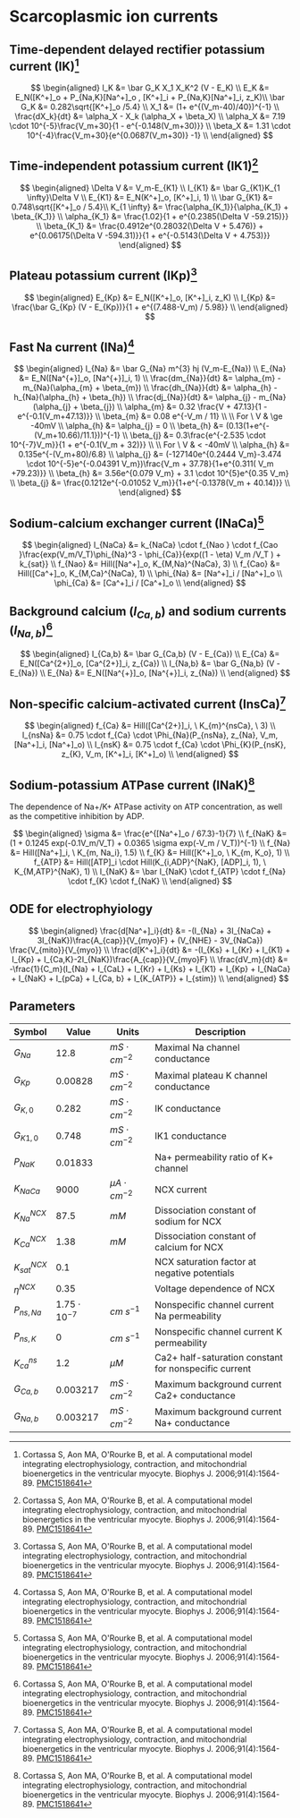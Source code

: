 # Scarcoplasmic ion currents

## Time-dependent delayed rectifier potassium current (IK)[^Cortassa2006]

$$
\begin{aligned}
I_K &= \bar G_K X_1 X_K^2 (V - E_K) \\
E_K &= E_N([K^+]_o + P_{Na,K}[Na^+]_o , [K^+]_i + P_{Na,K}[Na^+]_i, z_K)\\
\bar G_K &= 0.282\sqrt{[K^+]_o /5.4} \\
X_1 &= (1+ e^{(V_m-40)/40})^{-1} \\
\frac{dX_k}{dt} &= \alpha_X - X_k (\alpha_X + \beta_X) \\
\alpha_X &= 7.19 \cdot 10^{-5}\frac{V_m+30}{1 - e^{-0.148(V_m+30)}} \\
\beta_X &= 1.31 \cdot 10^{-4}\frac{V_m+30}{e^{0.0687(V_m+30)} -1} \\
\end{aligned}
$$

## Time-independent potassium current (IK1)[^Cortassa2006]

$$
\begin{aligned}
\Delta V &= V_m-E_{K1} \\
I_{K1} &= \bar G_{K1}K_{1 \infty}\Delta V \\
E_{K1} &= E_N(K^+]_o, [K^+]_i, 1)  \\
\bar G_{K1} &= 0.748\sqrt{[K^+]_o / 5.4}\\
K_{1 \infty} &= \frac{\alpha_{K_1}}{\alpha_{K_1} + \beta_{K_1}} \\
\alpha_{K_1} &= \frac{1.02}{1 + e^{0.2385(\Delta V -59.215)}} \\
\beta_{K_1} &= \frac{0.4912e^{0.28032(\Delta V + 5.476)} + e^{0.06175(\Delta V -594.31)}}{1 + e^{-0.5143(\Delta V + 4.753)}}
\end{aligned}
$$

## Plateau potassium current (IKp)[^Cortassa2006]

$$
\begin{aligned}
E_{Kp} &= E_N([K^+]_o, [K^+]_i, z_K) \\
I_{Kp} &= \frac{\bar G_{Kp} (V - E_{Kp})}{1 + e^{(7.488-V_m) / 5.98}} \\
\end{aligned}
$$

## Fast Na current (INa)[^Cortassa2006]

$$
\begin{aligned}
I_{Na} &= \bar G_{Na} m^{3} hj (V_m-E_{Na}) \\
E_{Na} &= E_N([Na^{+}]_o, [Na^{+}]_i, 1) \\
\frac{dm_{Na}}{dt} &= \alpha_{m} - m_{Na}(\alpha_{m} + \beta_{m}) \\
\frac{dh_{Na}}{dt} &= \alpha_{h} - h_{Na}(\alpha_{h} + \beta_{h}) \\
\frac{dj_{Na}}{dt} &= \alpha_{j} - m_{Na}(\alpha_{j} + \beta_{j}) \\
\alpha_{m} &= 0.32 \frac{V + 47.13}{1 - e^{-0.1(V_m+47.13)}} \\
\beta_{m} &= 0.08 e^{-V_m / 11} \\
\\
For \ V & \ge -40mV \\
\alpha_{h} &= \alpha_{j} = 0 \\
\beta_{h} &= (0.13(1+e^{-(V_m+10.66)/11.1}))^{-1} \\
\beta_{j} &= 0.3\frac{e^{-2.535  \cdot 10^{-7}V_m}}{1 + e^{-0.1(V_m + 32)}} \\
\\
For \ V & < -40mV \\
\alpha_{h} &= 0.135e^{-(V_m+80)/6.8} \\
\alpha_{j} &= (-127140e^{0.2444 V_m}-3.474 \cdot 10^{-5}e^{-0.04391 V_m})\frac{V_m + 37.78}{1+e^{0.311( V_m +79.23)}} \\
\beta_{h} &= 3.56e^{0.079 V_m} + 3.1  \cdot 10^{5}e^{0.35 V_m} \\
\beta_{j} &= \frac{0.1212e^{-0.01052 V_m}}{1+e^{-0.1378(V_m + 40.14)}} \\
\end{aligned}
$$

## Sodium-calcium exchanger current (INaCa)[^Cortassa2006]

$$
\begin{aligned}
I_{NaCa} &= k_{NaCa}  \cdot f_{Nao }  \cdot f_{Cao }\frac{exp(V_m/V_T)\phi_{Na}^3 - \phi_{Ca}}{exp((1 - \eta) V_m /V_T ) + k_{sat}} \\
f_{Nao} &= Hill([Na^+]_o, K_{M,Na}^{NaCa}, 3)  \\
f_{Cao} &= Hill([Ca^+]_o, K_{M,Ca}^{NaCa}, 1)  \\
\phi_{Na} &= [Na^+]_i / [Na^+]_o \\
\phi_{Ca} &= [Ca^+]_i / [Ca^+]_o \\
\end{aligned}
$$

## Background calcium ($I_{Ca,b}$) and sodium currents ($I_{Na,b}$)[^Cortassa2006]

$$
\begin{aligned}
I_{Ca,b} &= \bar G_{Ca,b} (V - E_{Ca})  \\
E_{Ca} &= E_N([Ca^{2+}]_o, [Ca^{2+}]_i, z_{Ca})  \\
I_{Na,b} &= \bar G_{Na,b} (V - E_{Na}) \\
E_{Na} &= E_N([Na^{+}]_o, [Na^{+}]_i, z_{Na})  \\
\end{aligned}
$$

## Non-specific calcium-activated current (InsCa)[^Cortassa2006]

$$
\begin{aligned}
f_{Ca} &= Hill([Ca^{2+}]_i, \ K_{m}^{nsCa}, \ 3) \\
I_{nsNa} &= 0.75  \cdot f_{Ca}  \cdot  \Phi_{Na}(P_{nsNa}, z_{Na}, V_m, [Na^+]_i, [Na^+]_o)  \\
I_{nsK} &= 0.75  \cdot f_{Ca}  \cdot  \Phi_{K}(P_{nsK}, z_{K}, V_m, [K^+]_i, [K^+]_o)  \\
\end{aligned}
$$

## Sodium-potassium ATPase current (INaK)[^Cortassa2006]

The dependence of Na+/K+ ATPase activity on ATP concentration, as well as the competitive inhibition by ADP.

$$
\begin{aligned}
\sigma &= \frac{e^{[Na^+]_o / 67.3}-1}{7}  \\
f_{NaK} &= (1 + 0.1245 exp(-0.1V_m/V_T) + 0.0365 \sigma exp(-V_m / V_T))^{-1}  \\
f_{Na} &= Hill([Na^+]_i, \ K_{m, Na_i}, 1.5) \\
f_{K} &= Hill([K^+]_o, \ K_{m, K_o}, 1) \\
f_{ATP} &= Hill([ATP]_i  \cdot Hill(K_{i,ADP}^{NaK}, [ADP]_i, 1), \  K_{M,ATP}^{NaK}, 1) \\
I_{NaK} &= \bar I_{NaK}  \cdot f_{ATP}  \cdot f_{Na}  \cdot f_{K} \cdot f_{NaK}  \\
\end{aligned}
$$

[^Cortassa2006]: Cortassa S, Aon MA, O'Rourke B, et al. A computational model integrating electrophysiology, contraction, and mitochondrial bioenergetics in the ventricular myocyte. Biophys J. 2006;91(4):1564-89. [PMC1518641](https://www.ncbi.nlm.nih.gov/pmc/articles/PMC1518641/)

## ODE for electrophyiology

$$
\begin{aligned}
\frac{d[Na^+]_i}{dt} &= -(I_{Na} + 3I_{NaCa} + 3I_{NaK})\frac{A_{cap}}{V_{myo}F} + (V_{NHE} - 3V_{NaCa}) \frac{V_{mito}}{V_{myo}} \\
\frac{d[K^+]_i}{dt} &= -(I_{Ks} + I_{Kr} + I_{K1} + I_{Kp} + I_{Ca,K}-2I_{NaK})\frac{A_{cap}}{V_{myo}F} \\
\frac{dV_m}{dt} &= -\frac{1}{C_m}(I_{Na} + I_{CaL} + I_{Kr} + I_{Ks} + I_{K1} + I_{Kp} + I_{NaCa} + I_{NaK} + I_{pCa} + I_{Ca, b} + I_{K_{ATP}} + I_{stim}) \\
\end{aligned}
$$


## Parameters

| Symbol          | Value                | Units                 | Description                                           |
| --------------- | -------------------- | --------------------- | ----------------------------------------------------- |
| $G_{Na}$        | $12.8$               | $mS \cdot cm^{-2}$    | Maximal Na channel conductance                        |
| $G_{Kp}$        | $0.00828$            | $mS \cdot cm^{-2}$    | Maximal plateau K channel conductance                 |
| $G_{K,0}$       | $0.282$              | $mS \cdot cm^{-2}$    | IK conductance                                        |
| $G_{K1,0}$      | $0.748$              | $mS \cdot cm^{-2}$    | IK1 conductance                                       |
| $P_{NaK}$       | $0.01833$            |                       | Na+ permeability ratio of K+ channel                  |
| $K_{NaCa}$      | $9000$               | $\mu A \cdot cm^{-2}$ | NCX current                                           |
| $K_{Na}^{NCX}$  | $87.5$               | $mM$                  | Dissociation constant of sodium for NCX               |
| $K_{Ca}^{NCX}$  | $1.38$               | $mM$                  | Dissociation constant of calcium for NCX              |
| $K_{sat}^{NCX}$ | $0.1$                |                       | NCX saturation factor at negative potentials          |
| $\eta^{NCX}$    | $0.35$               |                       | Voltage dependence of NCX                             |
| $P_{ns,Na}$     | $1.75 \cdot 10^{-7}$ | $cm \ s^{-1}$         | Nonspecific channel current Na permeability           |
| $P_{ns,K}$      | $0$                  | $cm \ s^{-1}$         | Nonspecific channel current K permeability            |
| $K_{ca}^{ns}$   | $1.2$                | $\mu M$               | Ca2+ half-saturation constant for nonspecific current |
| $G_{Ca,b}$      | $0.003217$           | $mS \cdot cm^{-2}$    | Maximum background current Ca2+ conductance           |
| $G_{Na,b}$      | $0.003217$           | $mS \cdot cm^{-2}$    | Maximum background current Na+ conductance            |
